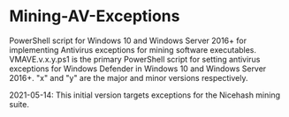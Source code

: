# Mining-AV-Exceptions
PowerShell script for Windows 10 and Windows Server 2016+ for implementing Antivirus exceptions for mining software executables.
VMAVE.v.x.y.ps1 is the primary PowerShell script for setting antivirus exceptions for Windows Defender in Windows 10 and Windows Server 2016+. "x" and "y" are the major and minor versions respectively.

2021-05-14: This initial version targets exceptions for the Nicehash mining suite.
